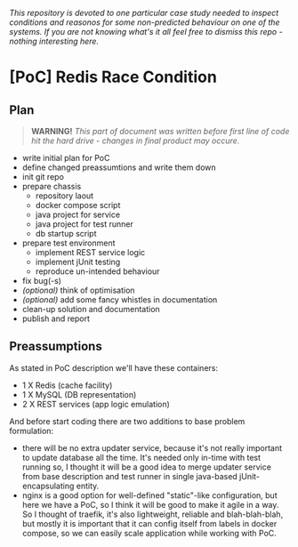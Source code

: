 _This repository is devoted to one particular case study needed to inspect conditions and reasonos for some non-predicted behaviour on one of the systems. If you are not knowing what's it all feel free to dismiss this repo - nothing interesting here._

# [PoC] Redis Race Condition

## Plan

> **WARNING!** _This part of document was written before first line of code hit the hard drive - changes in final product may occure._

- write initial plan for PoC
- define changed preassumtions and write them down
- init git repo
- prepare chassis
  - repository laout
  - docker compose script
  - java project for service
  - java project for test runner
  - db startup script
- prepare test environment
  - implement REST service logic
  - implement jUnit testing
  - reproduce un-intended behaviour
- fix bug(-s)
- _(optional)_ think of optimisation
- _(optional)_ add some fancy whistles in documentation
- clean-up solution and documentation
- publish and report

## Preassumptions

As stated in PoC description we'll have these containers:

- 1 X Redis (cache facility)
- 1 X MySQL (DB representation)
- 2 X REST services (app logic emulation)

And before start coding there are two additions to base problem formulation:

- there will be no extra updater service, because it's not really important to update database all the time. It's needed only in-time with test running so, I thought it will be a good idea to merge updater service from base description and test runner in single java-based jUnit-encapsulating entity.
- nginx is a good option for well-defined "static"-like configuration, but here we have a PoC, so I think it will be good to make it agile in a way. So I thought of traefik, it's also lightweight, reliable and blah-blah-blah, but mostly it is important that it can config itself from labels in docker compose, so we can easily scale application while working with PoC.

<!--
## How to use
## Implementation details
## Next steps possible
## Tools used
-->
